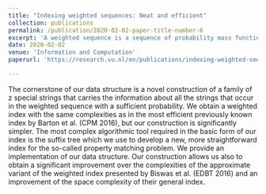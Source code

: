 ```yaml
---
title: "Indexing weighted sequences: Neat and efficient"
collection: publications
permalink: /publication/2020-02-02-paper-title-number-6
excerpt: 'A weighted sequence is a sequence of probability mass functions over a finite alphabet. We present applications of our weighted index, in particular in approximate and general scenarios that were introduced by Biswas et al. (2016), and provide its implementation.'
date: 2020-02-02
venue: 'Information and Computation'
paperurl: 'https://research.vu.nl/en/publications/indexing-weighted-sequences-neat-and-efficient'

---
```

The cornerstone of our data structure is a novel construction of a family of z special strings that carries the information about all the strings that occur in the weighted sequence with a sufficient probability. We obtain a weighted index with the same complexities as in the most efficient previously known index by Barton et al. (CPM 2016), but our construction is significantly simpler. The most complex algorithmic tool required in the basic form of our index is the suffix tree which we use to develop a new, more straightforward index for the so-called property matching problem. We provide an implementation of our data structure. Our construction allows us also to obtain a significant improvement over the complexities of the approximate variant of the weighted index presented by Biswas et al. (EDBT 2016) and an improvement of the space complexity of their general index.

